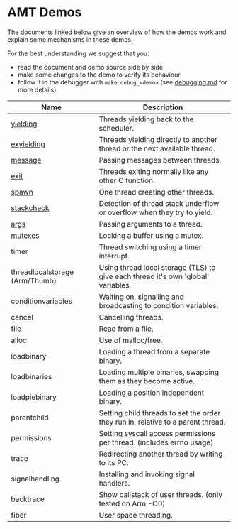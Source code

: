 # AMT Demos

The documents linked below give an overview of how the demos work and explain some mechanisms in these demos.

For the best understanding we suggest that you:
* read the document and demo source side by side
* make some changes to the demo to verify its behaviour
* follow it in the debugger with `make debug_<demo>` (see [debugging.md](debugging.md) for more details)

| Name                                        | Description                                                                       |
| ------------------------------------------- | --------------------------------------------------------------------------------- |
| [yielding](../demos/yielding/README.md)     | Threads yielding back to the scheduler.                                           |
| [exyielding](../demos/exyielding/README.md) | Threads yielding directly to another thread or the next available thread.         |
| [message](../demos/message/README.md)       | Passing messages between threads.                                                 |
| [exit](../demos/exit/README.md)             | Threads exiting normally like any other C function.                               |
| [spawn](../demos/spawn/README.md)           | One thread creating other threads.                                                |
| [stackcheck](../demos/stackcheck/README.md) | Detection of thread stack underflow or overflow when they try to yield.           |
| [args](../demos/args/README.md)             | Passing arguments to a thread.                                                    |
| [mutexes](../demos/mutexes/README.md)       | Locking a buffer using a mutex.                                                   |
| timer                                       | Thread switching using a timer interrupt.                                         |
| threadlocalstorage (Arm/Thumb)              | Using thread local storage (TLS) to give each thread it's own 'global' variables. |
| conditionvariables                          | Waiting on, signalling and broadcasting to condition variables.                   |
| cancel                                      | Cancelling threads.                                                               |
| file                                        | Read from a file.                                                                 |
| alloc                                       | Use of malloc/free.                                                               |
| loadbinary                                  | Loading a thread from a separate binary.                                          |
| loadbinaries                                | Loading multiple binaries, swapping them as they become active.                   |
| loadpiebinary                               | Loading a position independent binary.                                            |
| parentchild                                 | Setting child threads to set the order they run in, relative to a parent thread.  |
| permissions                                 | Setting syscall access permissions per thread. (includes errno usage)             |
| trace                                       | Redirecting another thread by writing to its PC.                                  |
| signalhandling                              | Installing and invoking signal handlers.                                          |
| backtrace                                   | Show callstack of user threads. (only tested on Arm -O0)                          |
| fiber                                       | User space threading.                                                             |
